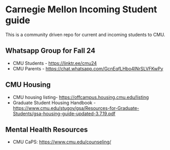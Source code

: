 # Carnegie Mellon Incoming Student guide
This is a community driven repo for current and incoming students to CMU. 

## Whatsapp Group for Fall 24
* CMU Students - https://linktr.ee/cmu24
* CMU Parents - https://chat.whatsapp.com/GcnEqfLHbo4INrSLVFKwPy

## CMU Housing 
* CMU housing listing- https://offcampus.housing.cmu.edu/listing
* Graduate Student Housing Handbook - https://www.cmu.edu/stugov/gsa/Resources-for-Graduate-Students/gsa-housing-guide-updated-3.7.19.pdf

## Mental Health Resources
* CMU CaPS: https://www.cmu.edu/counseling/
